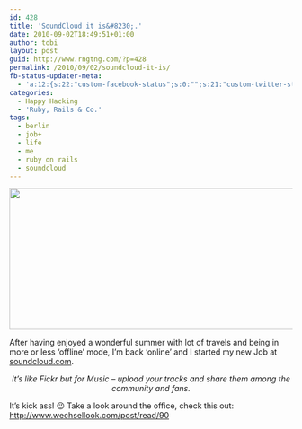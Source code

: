 ```yaml
---
id: 428
title: 'SoundCloud it is&#8230;.'
date: 2010-09-02T18:49:51+01:00
author: tobi
layout: post
guid: http://www.rngtng.com/?p=428
permalink: /2010/09/02/soundcloud-it-is/
fb-status-updater-meta:
  - 'a:12:{s:22:"custom-facebook-status";s:0:"";s:21:"custom-twitter-status";s:0:"";s:21:"custom-myspace-status";s:0:"";s:19:"custom-myspace-mood";s:0:"";s:25:"fb-push-as-profile-status";s:0:"";s:23:"fb-push-as-profile-link";s:0:"";s:23:"fb-push-as-page1-status";s:0:"";s:21:"fb-push-as-page1-link";s:0:"";s:14:"fb-share-image";s:0:"";s:7:"tw-push";s:1:"1";s:7:"ms-push";s:0:"";s:4:"push";s:1:"1";}'
categories:
  - Happy Hacking
  - 'Ruby, Rails & Co.'
tags:
  - berlin
  - job+
  - life
  - me
  - ruby on rails
  - soundcloud
---
```

<img src="http://www.wechsellook.com/postFiles/489241ba-f3d7-4310-b457-8e7e2041003d.jpg" alt="" width="551" height="252" />

After having enjoyed a wonderful summer with lot of travels and being in more or less &#8216;offline&#8217; mode, I&#8217;m back &#8216;online&#8217; and I started my new Job at [soundcloud.com](http://www.soundcloud.com).

<p style="text-align: center">
  <em>It&#8217;s like Fickr but for Music &#8211; upload your tracks and share them among the community and fans.</em>
</p>

It&#8217;s kick ass! 😉 Take a look around the office, check this out: <http://www.wechsellook.com/post/read/90>